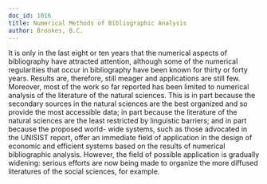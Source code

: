 ```yaml
---
doc_id: 1016
title: Numerical Methods of Bibliographic Analysis
author: Brookes, B.C.
---
```


It is only in the last eight or ten years that the
numerical aspects of bibliography have attracted attention, although
some of the numerical regularities that occur in bibliography have been
known for thirty or forty years.  Results are, therefore, still meager
and applications are still few.  Moreover, most of the work so far 
reported has been limited to numerical analysis of the literature of the
natural sciences.  This is in part because the secondary sources in the
natural sciences are the best organized and so provide the most accessible
data; in part because the literature of the natural sciences are the least
restricted by linguistic barriers; and in part because the proposed world-
wide systems, such as those advocated in the UNISIST report, offer an
immediate field of application in the design of economic and efficient
systems based on the results of numerical bibliographic analysis.  However,
the field of possible application is gradually widening: serious efforts are
now being made to organize the more diffused literatures of the social
sciences, for example.